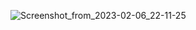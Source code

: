 ![Screenshot_from_2023-02-06_22-11-25](/uploads/c064c455731eff8630e61ce5f8acb41f/Screenshot_from_2023-02-06_22-11-25.png)
